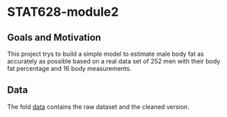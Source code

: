 # STAT628-module2
## Goals and Motivation
This project trys to build a simple model to estimate male body fat as accurately as possible based on a real data set of 252 men with their 
body fat percentage and 16 body measurements.
## Data
The fold [data](https://github.com/rzhao-99/STAT628-module2/tree/main/data) contains the raw dataset and the cleaned version.
